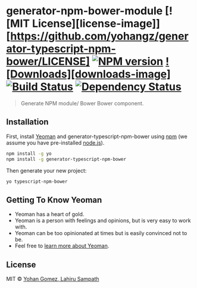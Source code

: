 # generator-npm-bower-module [![MIT License][license-image]][https://github.com/yohangz/generator-typescript-npm-bower/LICENSE] [![NPM version][npm-image]][npm-url] [![Downloads][downloads-image]][npm-url] [![Build Status][travis-image]][travis-url] [![Dependency Status][daviddm-image]][daviddm-url]
> Generate NPM module/ Bower Bower component. 

## Installation

First, install [Yeoman](http://yeoman.io) and generator-typescript-npm-bower using [npm](https://www.npmjs.com/) (we assume you have pre-installed [node.js](https://nodejs.org/)).

```bash
npm install -g yo
npm install -g generator-typescript-npm-bower
```

Then generate your new project:

```bash
yo typescript-npm-bower
```

## Getting To Know Yeoman

 * Yeoman has a heart of gold.
 * Yeoman is a person with feelings and opinions, but is very easy to work with.
 * Yeoman can be too opinionated at times but is easily convinced not to be.
 * Feel free to [learn more about Yeoman](http://yeoman.io/).

## License

MIT © [Yohan Gomez, Lahiru Sampath]()


[npm-image]: https://badge.fury.io/js/generator-npm-bower-module.svg
[npm-url]: https://npmjs.org/package/generator-npm-bower-module
[travis-image]: https://travis-ci.org/yohangz/generator-npm-bower-module.svg?branch=master
[travis-url]: https://travis-ci.org/yohangz/generator-npm-bower-module
[daviddm-image]: https://david-dm.org/yohangz/generator-npm-bower-module.svg?theme=shields.io
[daviddm-url]: https://david-dm.org/yohangz/generator-npm-bower-module
